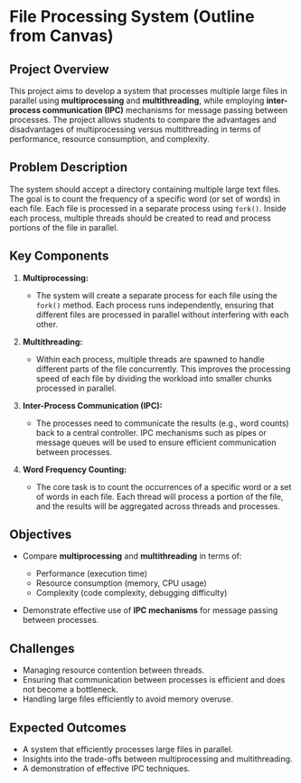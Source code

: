 # File Processing System (Outline from Canvas)

## Project Overview

This project aims to develop a system that processes multiple large files in parallel using **multiprocessing** and **multithreading**, while employing **inter-process communication (IPC)** mechanisms for message passing between processes. The project allows students to compare the advantages and disadvantages of multiprocessing versus multithreading in terms of performance, resource consumption, and complexity.

## Problem Description

The system should accept a directory containing multiple large text files. The goal is to count the frequency of a specific word (or set of words) in each file. Each file is processed in a separate process using `fork()`. Inside each process, multiple threads should be created to read and process portions of the file in parallel.

## Key Components

1. **Multiprocessing:** 
    - The system will create a separate process for each file using the `fork()` method. Each process runs independently, ensuring that different files are processed in parallel without interfering with each other.
    
2. **Multithreading:** 
    - Within each process, multiple threads are spawned to handle different parts of the file concurrently. This improves the processing speed of each file by dividing the workload into smaller chunks processed in parallel.
    
3. **Inter-Process Communication (IPC):** 
    - The processes need to communicate the results (e.g., word counts) back to a central controller. IPC mechanisms such as pipes or message queues will be used to ensure efficient communication between processes.
    
4. **Word Frequency Counting:** 
    - The core task is to count the occurrences of a specific word or a set of words in each file. Each thread will process a portion of the file, and the results will be aggregated across threads and processes.

## Objectives

- Compare **multiprocessing** and **multithreading** in terms of:
    - Performance (execution time)
    - Resource consumption (memory, CPU usage)
    - Complexity (code complexity, debugging difficulty)

- Demonstrate effective use of **IPC mechanisms** for message passing between processes.

## Challenges

- Managing resource contention between threads.
- Ensuring that communication between processes is efficient and does not become a bottleneck.
- Handling large files efficiently to avoid memory overuse.

## Expected Outcomes

- A system that efficiently processes large files in parallel.
- Insights into the trade-offs between multiprocessing and multithreading.
- A demonstration of effective IPC techniques.
